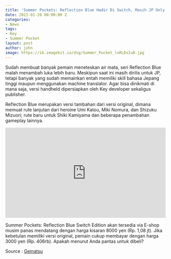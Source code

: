```yaml
---
title: 'Summer Pockets: Reflection Blue Hadir Di Switch, Masih JP Only'
date: 2021-01-20 00:00:00 Z
categories:
- News
tags:
- Key
- Summer Pocket
layout: post
author: john
image: https://ik.imagekit.io/dsg/Summer_Pocket_lxRLDsIuD.jpg
---
```


Sudah membuat banyak pemain meneteskan air mata, seri Reflection Blue malah menambah luka lebih baru. Meskipun saat ini masih dirilis untuk JP, tetapi banyak yang sudah memainkan entah memiliki skill bahasa Jepang tinggi maupun menggunakan machine translator. Agar bisa dinikmati di mana saja, versi handheld dipersiapkan oleh Key developer sekaligus publisher.

Reflection Blue merupakan versi tambahan dari versi original, dimana memuat rute lanjutan dari heroine Umi Katou, Miki Nomura, dan Shizuku Mizuori; rute baru untuk Shiki Kamiyama dan beberapa penambahan gameplay lainnya.

<style>.embed-container { position: relative; padding-bottom: 56.25%; height: 0; overflow: hidden; max-width: 100%; } .embed-container iframe, .embed-container object, .embed-container embed { position: absolute; top: 0; left: 0; width: 100%; height: 100%; }</style><div class='embed-container'><iframe src='https://www.youtube.com/embed//6mVO6VRT_7c' frameborder='0' allowfullscreen></iframe></div>

Summer Pockets: Reflection Blue Switch Edition akan tersedia via E-shop musim panas mendatang dengan harga kisaran 8000 yen (Rp. 1,08 jt). Jika kebetulan memiliki versi original, pemain cukup membayar dengan harga 3000 yen (Rp. 406rb). Apakah menurut Anda pantas untuk dibeli?

Source : [Gematsu](https://www.gematsu.com/2021/01/summer-pockets-reflection-blue-coming-to-switch-this-summer-in-japan)